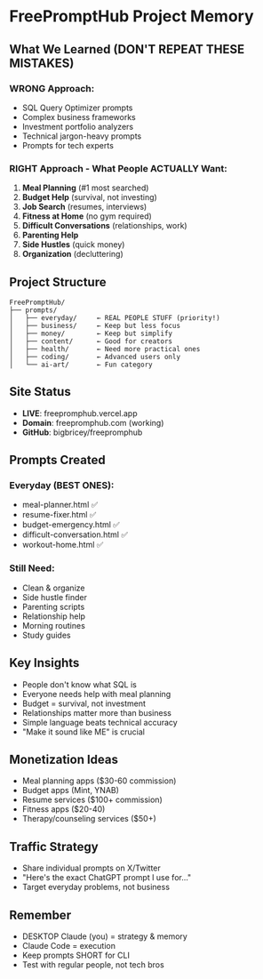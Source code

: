 # FreePromptHub Project Memory

## What We Learned (DON'T REPEAT THESE MISTAKES)

### WRONG Approach:
- SQL Query Optimizer prompts
- Complex business frameworks
- Investment portfolio analyzers
- Technical jargon-heavy prompts
- Prompts for tech experts

### RIGHT Approach - What People ACTUALLY Want:
1. **Meal Planning** (#1 most searched)
2. **Budget Help** (survival, not investing)
3. **Job Search** (resumes, interviews)
4. **Fitness at Home** (no gym required)
5. **Difficult Conversations** (relationships, work)
6. **Parenting Help**
7. **Side Hustles** (quick money)
8. **Organization** (decluttering)

## Project Structure
```
FreePromptHub/
├── prompts/
│   ├── everyday/     ← REAL PEOPLE STUFF (priority!)
│   ├── business/     ← Keep but less focus
│   ├── money/        ← Keep but simplify
│   ├── content/      ← Good for creators
│   ├── health/       ← Need more practical ones
│   ├── coding/       ← Advanced users only
│   └── ai-art/       ← Fun category
```

## Site Status
- **LIVE**: freepromphub.vercel.app
- **Domain**: freepromphub.com (working)
- **GitHub**: bigbricey/freepromphub

## Prompts Created
### Everyday (BEST ONES):
- meal-planner.html ✅
- resume-fixer.html ✅
- budget-emergency.html ✅
- difficult-conversation.html ✅
- workout-home.html ✅

### Still Need:
- Clean & organize
- Side hustle finder
- Parenting scripts
- Relationship help
- Morning routines
- Study guides

## Key Insights
- People don't know what SQL is
- Everyone needs help with meal planning
- Budget = survival, not investment
- Relationships matter more than business
- Simple language beats technical accuracy
- "Make it sound like ME" is crucial

## Monetization Ideas
- Meal planning apps ($30-60 commission)
- Budget apps (Mint, YNAB)
- Resume services ($100+ commission)
- Fitness apps ($20-40)
- Therapy/counseling services ($50+)

## Traffic Strategy
- Share individual prompts on X/Twitter
- "Here's the exact ChatGPT prompt I use for..."
- Target everyday problems, not business

## Remember
- DESKTOP Claude (you) = strategy & memory
- Claude Code = execution
- Keep prompts SHORT for CLI
- Test with regular people, not tech bros